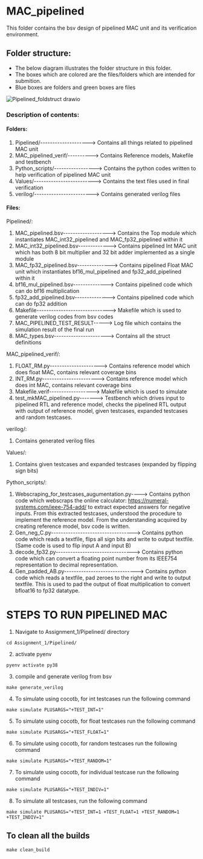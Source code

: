 # MAC_pipelined

This folder contains the bsv design of pipelined MAC unit and its verification environment.

## Folder structure:

* The below diagram illustrates the folder structure in this folder.
* The boxes which are colored are the files/folders which are intended for submition.
* Blue boxes are folders and green boxes are files

![Pipelined_foldstruct drawio](https://github.com/user-attachments/assets/f75aa52a-f904-4526-88e4-e34a2c8c219f)

### Description of contents:
#### Folders:
1. Pipelined/--------------------> Contains all things related to pipelined MAC unit 
2. MAC_pipelined_verif/----------> Contains Reference models, Makefile and testbench
3. Python_scripts/-----------------> Contains the python codes written to help verification of pipelined MAC unit
4. Values/-------------------------> Contains the text files used in final verification
5. verilog/------------------------> Contains generated verilog files

#### Files:
Pipelined/:
1. MAC_pipelined.bsv-------------------> Contains the Top module which instantiates MAC_int32_pipelined and MAC_fp32_pipelined within it
2. MAC_int32_pipelined.bsv-------------> Contains pipelined Int MAC unit which has both 8 bit multiplier and 32 bit adder implemented as a single module 
3. MAC_fp32_pipelined.bsv--------------> Contains pipelined Float MAC unit which instantiates bf16_mul_pipelined and fp32_add_pipelined within it
4. bf16_mul_pipelined.bsv--------------> Contains pipelined code which can do bf16 multiplication
5. fp32_add_pipelined.bsv--------------> Contains pipelined code which can do fp32 addition
6. Makefile------------------------------> Makefile which is used to generate verilog codes from bsv codes
7. MAC_PIPELINED_TEST_RESULT-----> Log file which contains the simulation result of the final run
8. MAC_types.bsv----------------------> Contains all the struct definitions

MAC_pipelined_verif/:
1. FLOAT_RM.py---------------------> Contains reference model which does float MAC, contains relevant coverage bins
2. INT_RM.py-----------------------> Contains reference model which does int MAC, contains relevant coverage bins
3. Makefile.verif------------------> Makefile which is used to simulate
4. test_mkMAC_pipelined.py-------> Testbench which drives input to pipelined RTL and reference model, checks the pipelined RTL output with output of reference model, given testcases, expanded testcases and random testcases.

verilog/:
1. Contains generated verilog files

Values/:
1. Contains given testcases and expanded testcases (expanded by flipping sign bits)

Python_scripts/:
1. Webscraping_for_testcases_augumentation.py----> Contains python code which webscraps the online calculator: https://numeral-systems.com/ieee-754-add/ to extract expected answers for negative inputs. From this extracted testcases, understood the procedure to implement the reference model. From the understanding acquired by creating reference model, bsv code is written.
2. Gen_neg_C.py----------------------------------> Contains python code which reads a textfile, flips all sign bits and write to output textfile.(Same code is used to flip input A and input B)
3. decode_fp32.py--------------------------------> Contains python code which can convert a floating point number from its IEEE754 representation to decimal representation.
4. Gen_padded_AB.py------------------------------> Contains python code which reads a textfile, pad zeroes to the right and write to output textfile. This is used to pad the output of float multiplication to convert bfloat16 to fp32 datatype.


# STEPS TO RUN PIPELINED MAC

1. Navigate to Assignment_1/Pipelined/ directory
```
cd Assignment_1/Pipelined/
```
2. activate pyenv
```
pyenv activate py38
```
3. compile and generate verilog from bsv
```
make generate_verilog
```
4. To simulate using cocotb, for int testcases run the following command
```
make simulate PLUSARGS="+TEST_INT=1"
```

5. To simulate using cocotb, for float testcases run the following command
```
make simulate PLUSARGS="+TEST_FLOAT=1"
```
 
6. To simulate using cocotb, for random testcases run the following command
```
make simulate PLUSARGS="+TEST_RANDOM=1"
```
 
7.  To simulate using cocotb, for individual testcase run the following command
```
make simulate PLUSARGS="+TEST_INDIV=1"
```
 
8. To simulate all testcases, run the following command
```
make simulate PLUSARGS="+TEST_INT=1 +TEST_FLOAT=1 +TEST_RANDOM=1 +TEST_INDIV=1"
```
 
## To clean all the builds
```
make clean_build
```
